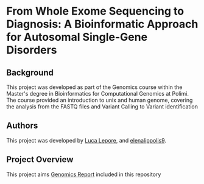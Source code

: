 # From Whole Exome Sequencing to Diagnosis: A Bioinformatic Approach for Autosomal Single-Gene Disorders


## Background
This project was developed as part of the Genomics course within the Master's degree in Bioinformatics for Computational Genomics 
at Polimi. The course provided an introduction to unix and human genome, covering the analysis from the FASTQ files and Variant Calling to Variant identification 

## Authors
This project was developed by [Luca Lepore](https://github.com/lulepo99), and [elenalippolis9](https://github.com/elenalippolis9).

## Project Overview
This project aims 
[Genomics Report]() included in this repository